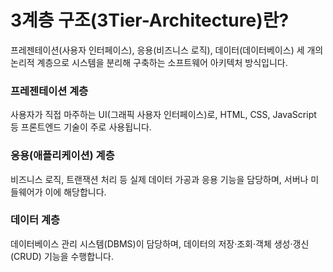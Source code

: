 # 3계층 구조(3Tier-Architecture)란?
프레젠테이션(사용자 인터페이스), 응용(비즈니스 로직), 데이터(데이터베이스) 세 개의 논리적 계층으로 시스템을 분리해 구축하는 소프트웨어 아키텍처 방식입니다.

### 프레젠테이션 계층
사용자가 직접 마주하는 UI(그래픽 사용자 인터페이스)로, HTML, CSS, JavaScript 등 프론트엔드 기술이 주로 사용됩니다.
### 응용(애플리케이션) 계층
비즈니스 로직, 트랜잭션 처리 등 실제 데이터 가공과 응용 기능을 담당하며, 서버나 미들웨어가 이에 해당합니다.
### 데이터 계층
데이터베이스 관리 시스템(DBMS)이 담당하며, 데이터의 저장·조회·객체 생성·갱신(CRUD) 기능을 수행합니다. 
